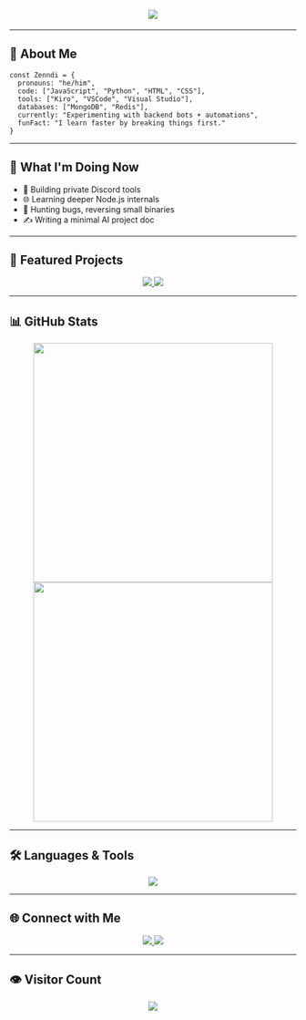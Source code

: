 <h1 align="center">  
  <img src="https://readme-typing-svg.demolab.com?font=Fira+Code&duration=3000&pause=1000&color=4A76FC&center=true&vCenter=true&width=1000&lines=Hi+there%2C+I%27m+Zenndi.;I+code+stuff.;I+automate+things.;I+break+and+rebuild+systems." />
</h1>

---

## 🧠 About Me

```text
const Zenndi = {
  pronouns: "he/him",
  code: ["JavaScript", "Python", "HTML", "CSS"],
  tools: ["Kiro", "VSCode", "Visual Studio"],
  databases: ["MongoDB", "Redis"],
  currently: "Experimenting with backend bots + automations",
  funFact: "I learn faster by breaking things first."
}
```

---

## 💼 What I'm Doing Now

- 🔧 Building private Discord tools
- 🌐 Learning deeper Node.js internals
- 🐞 Hunting bugs, reversing small binaries
- ✍️ Writing a minimal AI project doc

---

## 🚀 Featured Projects

<p align="center">
  <a href="https://github.com/zenndi/my-discord-bot" target="_blank">
    <img src="https://github-readme-stats.vercel.app/api/pin/?username=zenndi&repo=my-discord-bot&theme=react&hide_border=true&bg_color=0D1117" />
  </a>
  <a href="https://github.com/zenndi/redis-control-panel" target="_blank">
    <img src="https://github-readme-stats.vercel.app/api/pin/?username=zenndi&repo=redis-control-panel&theme=react&hide_border=true&bg_color=0D1117" />
  </a>
</p>

---

## 📊 GitHub Stats

<p align="center">
  <img src="https://github-readme-stats.vercel.app/api?username=zenndi&show_icons=true&theme=react&hide_border=true&bg_color=0D1117" width="420" />
  <img src="https://streak-stats.demolab.com?user=zenndi&theme=react&hide_border=true&background=0D1117&ring=4a76fc&fire=4a76fc" width="420" />
</p>

---

## 🛠️ Languages & Tools

<p align="center">
  <img src="https://skillicons.dev/icons?i=js,python,html,css,redis,mongo,vscode,visualstudio,discord&theme=dark" />
</p>

---

## 🌐 Connect with Me

<p align="center">
  <a href="https://discord.com/users/1235350793222361281" target="_blank">
    <img src="https://img.shields.io/badge/Discord-Zenndi%230000-5865F2?style=for-the-badge&logo=discord&logoColor=white" />
  </a>
  <a href="https://github.com/zenndi" target="_blank">
    <img src="https://img.shields.io/badge/GitHub-Zenndi-181717?style=for-the-badge&logo=github&logoColor=white" />
  </a>
</p>

---

## 👁️ Visitor Count

<p align="center">
  <img src="https://img.shields.io/badge/Visitors-900K-blue" />
</p>

